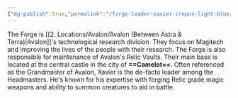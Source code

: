 ```yaml
---
{"dg-publish":true,"permalink":"/forge-leader-xavier-crepus-light-blue/"}
---
```



The Forge is [[2. Locations/Avalon/Avalon (Between Astra & Terra)\|Avalon]]'s technological research division. They focus on Magitech and improving the lives of the people with their research. The Forge is also responsible for maintenance of Avalon's Relic Vaults. Their main base is located at the central castle in the city of **==Camelot==**. Often referenced as the Grandmaster of Avalon, Xavier is the de-facto leader among the Headmasters. He's known for his expertise with forging Relic grade magic weapons and ability to summon creatures to aid in battle.
